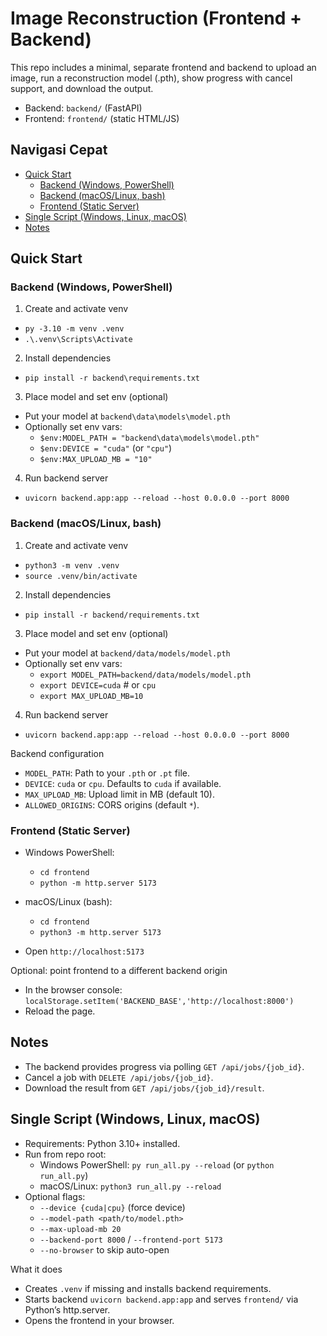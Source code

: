 # Image Reconstruction (Frontend + Backend)

This repo includes a minimal, separate frontend and backend to upload an image, run a reconstruction model (.pth), show progress with cancel support, and download the output.

- Backend: `backend/` (FastAPI)
- Frontend: `frontend/` (static HTML/JS)

## Navigasi Cepat

- [Quick Start](#quick-start)
  - [Backend (Windows, PowerShell)](#backend-windows-powershell)
  - [Backend (macOS/Linux, bash)](#backend-macoslinux-bash)
  - [Frontend (Static Server)](#frontend-static-server)
- [Single Script (Windows, Linux, macOS)](#single-script-windows-linux-macos)
- [Notes](#notes)

## Quick Start

### Backend (Windows, PowerShell)

1) Create and activate venv
- `py -3.10 -m venv .venv`
- `.\.venv\Scripts\Activate`

2) Install dependencies
- `pip install -r backend\requirements.txt`

3) Place model and set env (optional)
- Put your model at `backend\data\models\model.pth`
- Optionally set env vars:
  - `$env:MODEL_PATH = "backend\data\models\model.pth"`
  - `$env:DEVICE = "cuda"`  (or `"cpu"`)
  - `$env:MAX_UPLOAD_MB = "10"`

4) Run backend server
- `uvicorn backend.app:app --reload --host 0.0.0.0 --port 8000`

### Backend (macOS/Linux, bash)

1) Create and activate venv
- `python3 -m venv .venv`
- `source .venv/bin/activate`

2) Install dependencies
- `pip install -r backend/requirements.txt`

3) Place model and set env (optional)
- Put your model at `backend/data/models/model.pth`
- Optionally set env vars:
  - `export MODEL_PATH=backend/data/models/model.pth`
  - `export DEVICE=cuda`  # or `cpu`
  - `export MAX_UPLOAD_MB=10`

4) Run backend server
- `uvicorn backend.app:app --reload --host 0.0.0.0 --port 8000`

Backend configuration

- `MODEL_PATH`: Path to your `.pth` or `.pt` file.
- `DEVICE`: `cuda` or `cpu`. Defaults to `cuda` if available.
- `MAX_UPLOAD_MB`: Upload limit in MB (default 10).
- `ALLOWED_ORIGINS`: CORS origins (default `*`).

### Frontend (Static Server)

- Windows PowerShell:
  - `cd frontend`
  - `python -m http.server 5173`

- macOS/Linux (bash):
  - `cd frontend`
  - `python3 -m http.server 5173`

- Open `http://localhost:5173`

Optional: point frontend to a different backend origin
- In the browser console: `localStorage.setItem('BACKEND_BASE','http://localhost:8000')`
- Reload the page.

## Notes

- The backend provides progress via polling `GET /api/jobs/{job_id}`.
- Cancel a job with `DELETE /api/jobs/{job_id}`.
- Download the result from `GET /api/jobs/{job_id}/result`.

## Single Script (Windows, Linux, macOS)

- Requirements: Python 3.10+ installed.
- Run from repo root:
  - Windows PowerShell: `py run_all.py --reload` (or `python run_all.py`)
  - macOS/Linux: `python3 run_all.py --reload`
- Optional flags:
  - `--device {cuda|cpu}` (force device)
  - `--model-path <path/to/model.pth>`
  - `--max-upload-mb 20`
  - `--backend-port 8000` / `--frontend-port 5173`
  - `--no-browser` to skip auto-open

What it does
- Creates `.venv` if missing and installs backend requirements.
- Starts backend `uvicorn backend.app:app` and serves `frontend/` via Python’s http.server.
- Opens the frontend in your browser.
